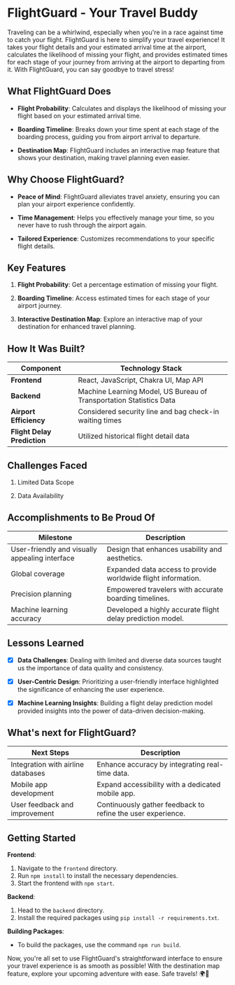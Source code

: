 # FlightGuard - Your Travel Buddy

Traveling can be a whirlwind, especially when you're in a race against time to catch your flight. FlightGuard is here to simplify your travel experience! It takes your flight details and your estimated arrival time at the airport, calculates the likelihood of missing your flight, and provides estimated times for each stage of your journey from arriving at the airport to departing from it. With FlightGuard, you can say goodbye to travel stress!

## What FlightGuard Does

- **Flight Probability**: Calculates and displays the likelihood of missing your flight based on your estimated arrival time.

- **Boarding Timeline**: Breaks down your time spent at each stage of the boarding process, guiding you from airport arrival to departure.

- **Destination Map**: FlightGuard includes an interactive map feature that shows your destination, making travel planning even easier.

## Why Choose FlightGuard?

- **Peace of Mind**: FlightGuard alleviates travel anxiety, ensuring you can plan your airport experience confidently.

- **Time Management**: Helps you effectively manage your time, so you never have to rush through the airport again.

- **Tailored Experience**: Customizes recommendations to your specific flight details.

## Key Features

1. **Flight Probability**: Get a percentage estimation of missing your flight.

2. **Boarding Timeline**: Access estimated times for each stage of your airport journey.

3. **Interactive Destination Map**: Explore an interactive map of your destination for enhanced travel planning.

## How It Was Built?

| Component       | Technology Stack                                      |
|-----------------|-------------------------------------------------------|
| **Frontend**    | React, JavaScript, Chakra UI, Map API                |
| **Backend**     | Machine Learning Model, US Bureau of Transportation Statistics Data |
| **Airport Efficiency** | Considered security line and bag check-in waiting times |
| **Flight Delay Prediction** | Utilized historical flight detail data               |

## Challenges Faced

1. Limited Data Scope

2. Data Availability

## Accomplishments to Be Proud Of

| Milestone                                           | Description                                      |
|-----------------------------------------------------|--------------------------------------------------|
| User-friendly and visually appealing interface     | Design that enhances usability and aesthetics.   |
| Global coverage                                     | Expanded data access to provide worldwide flight information. |
| Precision planning                                  | Empowered travelers with accurate boarding timelines. |
| Machine learning accuracy                           | Developed a highly accurate flight delay prediction model. |

## Lessons Learned

- [x] **Data Challenges**: Dealing with limited and diverse data sources taught us the importance of data quality and consistency.

- [x] **User-Centric Design**: Prioritizing a user-friendly interface highlighted the significance of enhancing the user experience.

- [x] **Machine Learning Insights**: Building a flight delay prediction model provided insights into the power of data-driven decision-making.

## What's next for FlightGuard?

| Next Steps                                     | Description                                       |
|------------------------------------------------|---------------------------------------------------|
| Integration with airline databases              | Enhance accuracy by integrating real-time data.  |
| Mobile app development                         | Expand accessibility with a dedicated mobile app. |
| User feedback and improvement                  | Continuously gather feedback to refine the user experience. |



## Getting Started

**Frontend**:
1. Navigate to the `frontend` directory.
2. Run `npm install` to install the necessary dependencies.
3. Start the frontend with `npm start`.

**Backend**:
1. Head to the `backend` directory.
2. Install the required packages using `pip install -r requirements.txt`.

**Building Packages**:
- To build the packages, use the command `npm run build`.

Now, you're all set to use FlightGuard's straightforward interface to ensure your travel experience is as smooth as possible! With the destination map feature, explore your upcoming adventure with ease. Safe travels! 🌍🛫

